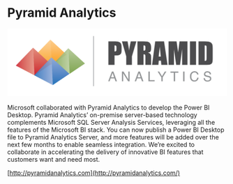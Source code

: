 ﻿<properties 
   pageTitle="Pyramid Analytics"
   description="Pyramid Analytics"
   services="powerbi" 
   documentationCenter="" 
   authors="pcw3187" 
   manager="mblythe" 
   editor=""
   tags=""/>
 
<tags
   ms.service="powerbi"
   ms.devlang="NA"
   ms.topic="article"
   ms.tgt_pltfrm="NA"
   ms.workload="powerbi"
   ms.date="10/14/2015"
   ms.author="v-pawrig"/>
# Pyramid Analytics

[![Pyramid Analytics logo](media/powerbi-desktop-pyramid-analytics/logo-pyramid.png)](http://pyramidanalytics.com/)

Microsoft collaborated with Pyramid Analytics to develop the Power BI Desktop. Pyramid Analytics’ on-premise server-based technology complements Microsoft SQL Server Analysis Services, leveraging all the features of the Microsoft BI stack. You can now publish a Power BI Desktop file to Pyramid Analytics Server, and more features will be added over the next few months to enable seamless integration. We’re excited to collaborate in accelerating the delivery of innovative BI features that customers want and need most.

[http://pyramidanalytics.com](http://pyramidanalytics.com/)

